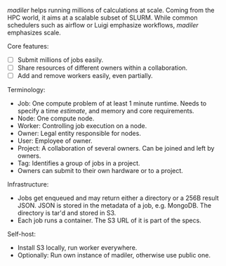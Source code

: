 *madiler* helps running millions of calculations at scale. Coming from the HPC world, it aims at a scalable subset of SLURM. While common schedulers such as airflow or Luigi emphasize workflows, *madiler* emphasizes scale.

Core features:
- [ ] Submit millions of jobs easily.
- [ ] Share resources of different owners within a collaboration.
- [ ] Add and remove workers easily, even partially.

Terminology:
- Job: One compute problem of at least 1 minute runtime. Needs to specify a time *estimate*, and memory and core requirements.
- Node: One compute node.
- Worker: Controlling job execution on a node.
- Owner: Legal entity responsible for nodes. 
- User: Employee of owner.
- Project: A collaboration of several owners. Can be joined and left by owners.
- Tag: Identifies a group of jobs in a project.
- Owners can submit to their own hardware or to a project.

Infrastructure:
- Jobs get enqueued and may return either a directory or a 256B result JSON. JSON is stored in the metadata of a job, e.g. MongoDB. The directory is tar'd and stored in S3.
- Each job runs a container. The S3 URL of it is part of the specs.

Self-host:
- Install S3 locally, run worker everywhere.
- Optionally: Run own instance of madiler, otherwise use public one.
